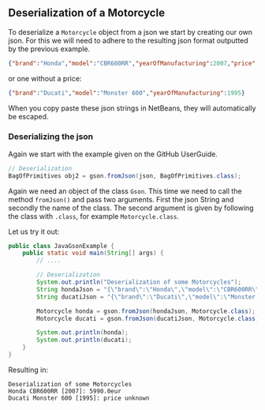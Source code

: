 ## Deserialization of a Motorcycle

To deserialize a `Motorcycle` object from a json we start by creating our own json. For this we will need to adhere to the resulting json format outputted by the previous example.

```json
{"brand":"Honda","model":"CBR600RR","yearOfManufacturing":2007,"price":5990.0}
```

or one without a price:

```json
{"brand":"Ducati","model":"Monster 600","yearOfManufacturing":1995}
```

When you copy paste these json strings in NetBeans, they will automatically be escaped.

### Deserializing the json

Again we start with the example given on the GitHub UserGuide.

```java
// Deserialization
BagOfPrimitives obj2 = gson.fromJson(json, BagOfPrimitives.class);
```

Again we need an object of the class `Gson`. This time we need to call the method `fromJson()` and pass two arguments. First the json String and secondly the name of the class. The second argument is given by following the class with `.class`, for example `Motorcycle.class`.

Let us try it out:

```java
public class JavaGsonExample {
    public static void main(String[] args) {
        // ....

        // Deserialization
        System.out.println("Deserialization of some Motorcycles");
        String hondaJson = "{\"brand\":\"Honda\",\"model\":\"CBR600RR\",\"yearOfManufacturing\":2007,\"price\":5990.0}";
        String ducatiJson = "{\"brand\":\"Ducati\",\"model\":\"Monster 600\",\"yearOfManufacturing\":1995}";

        Motorcycle honda = gson.fromJson(hondaJson, Motorcycle.class);
        Motorcycle ducati = gson.fromJson(ducatiJson, Motorcycle.class);

        System.out.println(honda);
        System.out.println(ducati);
    }
}
```

Resulting in:

```text
Deserialization of some Motorcycles
Honda CBR600RR [2007]: 5990.0eur
Ducati Monster 600 [1995]: price unknown
```
